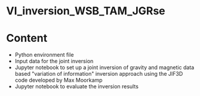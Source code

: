 # VI_inversion_WSB_TAM_JGRse

# Content 

<ul>
  <li> Python environment file</li>
  <li> Input data for the joint inversion</li>
  <li>Jupyter notebook to set up a joint inversion of gravity and magnetic data based "variation of information" inversion approach using the JIF3D code developed by Max Moorkamp</li>
  <li>Jupyter notebook to evaluate the inversion results</li>
</ul>
